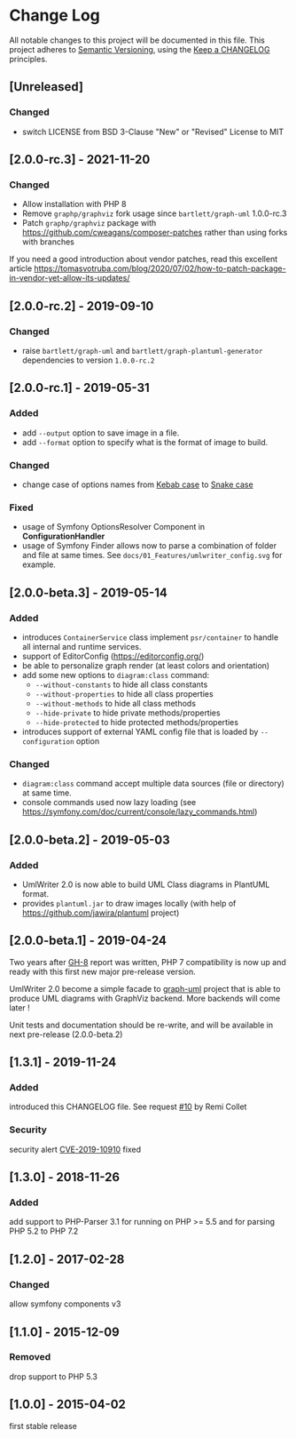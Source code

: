 # Change Log

All notable changes to this project will be documented in this file.
This project adheres to [Semantic Versioning](http://semver.org/),
using the [Keep a CHANGELOG](http://keepachangelog.com) principles.

## [Unreleased]

### Changed

- switch LICENSE from BSD 3-Clause "New" or "Revised" License to MIT

## [2.0.0-rc.3] - 2021-11-20

### Changed

- Allow installation with PHP 8
- Remove `graphp/graphviz` fork usage since `bartlett/graph-uml` 1.0.0-rc.3
- Patch `graphp/graphviz` package with <https://github.com/cweagans/composer-patches> rather than using forks with branches

If you need a good introduction about vendor patches,
read this excellent article https://tomasvotruba.com/blog/2020/07/02/how-to-patch-package-in-vendor-yet-allow-its-updates/

## [2.0.0-rc.2] - 2019-09-10

### Changed

* raise `bartlett/graph-uml` and `bartlett/graph-plantuml-generator` dependencies to version `1.0.0-rc.2`

## [2.0.0-rc.1] - 2019-05-31

### Added

* add `--output` option to save image in a file.
* add `--format` option to specify what is the format of image to build.

### Changed

* change case of options names
from [Kebab case](https://en.wikipedia.org/wiki/Letter_case#Special_case_styles) to [Snake case](https://en.wikipedia.org/wiki/Snake_case)

### Fixed

* usage of Symfony OptionsResolver Component in **ConfigurationHandler**
* usage of Symfony Finder allows now to parse a combination of folder and file at same times.
 See `docs/01_Features/umlwriter_config.svg` for example.

## [2.0.0-beta.3] - 2019-05-14

### Added

* introduces `ContainerService` class implement `psr/container` to handle all internal and runtime services.
* support of EditorConfig (https://editorconfig.org/)
* be able to personalize graph render (at least colors and orientation)
* add some new options to `diagram:class` command:
  - `--without-constants` to hide all class constants
  - `--without-properties` to hide all class properties
  - `--without-methods` to hide all class methods
  - `--hide-private` to hide private methods/properties
  - `--hide-protected` to hide protected methods/properties
* introduces support of external YAML config file that is loaded by `--configuration` option

### Changed

* `diagram:class` command accept multiple data sources (file or directory) at same time.
* console commands used now lazy loading (see https://symfony.com/doc/current/console/lazy_commands.html)

## [2.0.0-beta.2] - 2019-05-03

### Added

* UmlWriter 2.0 is now able to build UML Class diagrams in PlantUML format.
* provides `plantuml.jar` to draw images locally (with help of https://github.com/jawira/plantuml project)

## [2.0.0-beta.1] - 2019-04-24

Two years after [GH-8](https://github.com/llaville/umlwriter/issues/8) report was written,
PHP 7 compatibility is now up and ready with this first new major pre-release version.

UmlWriter 2.0 become a simple facade to [graph-uml](https://github.com/llaville/graph-uml) project
that is able to produce UML diagrams with GraphViz backend. More backends will come later !

Unit tests and documentation should be re-write, and will be available in next pre-release (2.0.0-beta.2)

## [1.3.1] - 2019-11-24

### Added

introduced this CHANGELOG file. See request [#10](https://github.com/llaville/umlwriter/issues/10) by Remi Collet

### Security

security alert [CVE-2019-10910](https://github.com/advisories/GHSA-pgwj-prpq-jpc2) fixed

## [1.3.0] - 2018-11-26

### Added

add support to PHP-Parser 3.1 for running on PHP >= 5.5 and for parsing PHP 5.2 to PHP 7.2

## [1.2.0] - 2017-02-28

### Changed

allow symfony components v3

## [1.1.0] - 2015-12-09

### Removed

drop support to PHP 5.3

## [1.0.0] - 2015-04-02

first stable release

